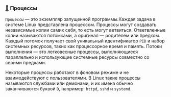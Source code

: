 ### [:diamond_shape_with_a_dot_inside:](#toc) <a name='3'>Процессы</a>

`Процессы` — это экземпляр запущенной программы.Каждая задача в системе Linux представлена процессом. Процессы могут создавать независимые копии самих себя, то есть могут ветвиться. Ответвленные копии называются потомками, а оригинал — родителем или предком. Каждый потомок получает свой уникальный идентификатор `PID` и набор системных ресурсов, таких как процессорное время и память. Потоки выполнения — это легковесные процессы, выполняющиеся параллельно и использующие системные ресурсы совместно
со своими предками.

Некоторые процессы работают в фоновом режиме и не взаимодействуют с пользователями. В Linux такие процессы называются службами или демонами, и их имена обычно заканчиваются буквой `D`, например: `httpd`, `sshd` и `systemd`.
